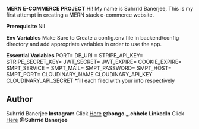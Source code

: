 **MERN E-COMMERCE PROJECT**
Hi! My name is Suhrrid Banerjee, This is my first attempt in creating a MERN stack e-commerce website.

**Prerequisite**
Nil


**Env Variables**
Make Sure to Create a config.env file in backend/config directory and add appropriate variables in order to use the app.

**Essential Variables** 
PORT= 
DB_URI = 
STRIPE_API_KEY= 
STRIPE_SECRET_KEY= 
JWT_SECRET= 
JWT_EXPIRE= 
COOKIE_EXPIRE= 
SMPT_SERVICE = 
SMPT_MAIL= 
SMPT_PASSWORD= 
SMPT_HOST= 
SMPT_PORT= 
CLOUDINARY_NAME 
CLOUDINARY_API_KEY 
CLOUDINARY_API_SECRET 
*fill each filed with your info respectively

## Author

Suhrrid Banerjee
**Instagram** Click [Here](https://www.instagram.com/bongo._.chhele) **@bongo._.chhele**
**LinkedIn** Click [Here](https://www.linkedin.com/in/suhrrid-banerjee-a2b67b198) **@Suhrrid Banerjee**